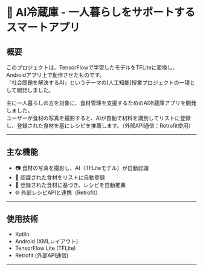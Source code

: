 # 📱 AI冷蔵庫 - 一人暮らしをサポートするスマートアプリ

## 概要
このプロジェクトは、TensorFlowで学習したモデルをTFLiteに変換し、Androidアプリ上で動作させたものです。  
「社会問題を解決するAI」というテーマの[人工知能]授業プロジェクトの一環として開発しました。

主に一人暮らしの方を対象に、食材管理を支援するためのAI冷蔵庫アプリを開発しました。  
ユーザーが食材の写真を撮影すると、AIが自動で材料を識別してリストに登録し、登録された食材を基にレシピを推薦します。（外部API通信：Retrofit使用）

---

## 主な機能
- 📷 食材の写真を撮影し、AI（TFLiteモデル）が自動認識
- 📝 認識された食材をリストに自動登録
- 🍳 登録された食材に基づき、レシピを自動推薦
- 🌐 外部レシピAPIと連携（Retrofit）

---

## 使用技術
- Kotlin
- Android (XMLレイアウト)
- TensorFlow Lite (TFLite)
- Retrofit (外部API通信)

---
